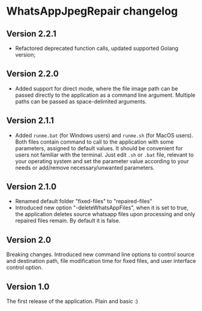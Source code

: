 # WhatsAppJpegRepair changelog

## Version 2.2.1

+ Refactored deprecated function calls, updated supported Golang version;

## Version 2.2.0

+ Added support for direct mode, where the file image path can be passed directly to the application as a command line argument. Multiple paths can be passed as space-delimited arguments.

## Version 2.1.1

+ Added `runme.bat` (for Windows users) and `runme.sh` (for MacOS users). 
Both files contain command to call to the application with some parameters, assigned to default values. It should be convenient for users not familiar with the terminal.
Just edit `.sh` or `.bat` file, relevant to your operating system and set the parameter value according to your needs or add/remove necessary/unwanted parameters.

## Version 2.1.0

+ Renamed default folder "fixed-files" to "repaired-files"
+ Introduced new option "-deleteWhatsAppFiles", when it is set to true, the application deletes source whatsapp files upon processing and only repaired files remain. By default it is false.

## Version 2.0

Breaking changes. Introduced new command line options to control source and destination path, file modification time for fixed files, and user interface control option.

## Version 1.0

The first release of the application. Plain and basic :)

